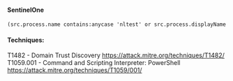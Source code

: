 #### SentinelOne

```
(src.process.name contains:anycase 'nltest' or src.process.displayName contains:anycase 'nltest') AND (src.process.cmdline contains:anycase 'domain_trusts' OR tgt.process.cmdline contains:anycase 'domain_trusts')
```

#### Techniques:
T1482 - Domain Trust Discovery
https://attack.mitre.org/techniques/T1482/
T1059.001 -  Command and Scripting Interpreter: PowerShell 
https://attack.mitre.org/techniques/T1059/001/
